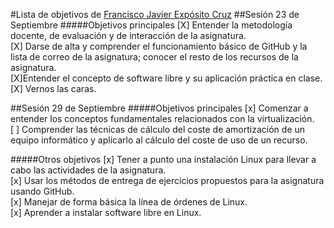 #Lista de objetivos de [Francisco Javier Expósito Cruz](http://github.com/franexposito)
##Sesión 23 de Septiembre
#####Objetivos principales
[X] Entender la metodología docente, de evaluación y de interacción de la asignatura.  
[X] Darse de alta y comprender el funcionamiento básico de GitHub y la lista de correo de la asignatura; conocer el resto de los recursos de la asignatura.  
[X]Entender el concepto de software libre y su aplicación práctica en clase.  
[X] Vernos las caras.  

##Sesión 29 de Septiembre
#####Objetivos principales
[x] Comenzar a entender los conceptos fundamentales relacionados con la virtualización.  
[ ] Comprender las técnicas de cálculo del coste de amortización de un equipo informático y aplicarlo al cálculo del coste de uso de un recurso.  

#####Otros objetivos
[x] Tener a punto una instalación Linux para llevar a cabo las actividades de la asignatura.  
[x] Usar los métodos de entrega de ejercicios propuestos para la asignatura usando GitHub.  
[x] Manejar de forma básica la línea de órdenes de Linux.  
[x] Aprender a instalar software libre en Linux.  
